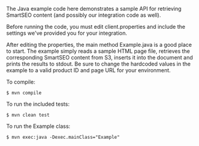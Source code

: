 The Java example code here demonstrates a sample API for retrieving SmartSEO content (and possibly our integration code as well).

Before running the code, you must edit client.properties and include the settings we've provided you for your integration.

After editing the properties, the main method Example.java is a good place to start.  The example simply reads a sample HTML page file, retrieves the corresponding SmartSEO content from S3,
inserts it into the document and prints the results to stdout.  Be sure to change the hardcoded values in the example to a valid product ID and page URL for your environment.


To compile:

    $ mvn compile

To run the included tests:

    $ mvn clean test

To run the Example class:

    $ mvn exec:java -Dexec.mainClass="Example"
